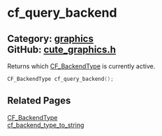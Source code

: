 [](../header.md ':include')

# cf_query_backend

Category: [graphics](https://github.com/RandyGaul/cute_framework/blob/master/docs/api_reference?id=graphics)  
GitHub: [cute_graphics.h](https://github.com/RandyGaul/cute_framework/blob/master/include/cute_graphics.h)  
---

Returns which [CF_BackendType](https://github.com/RandyGaul/cute_framework/blob/master/docs/graphics/cf_backendtype.md) is currently active.

```cpp
CF_BackendType cf_query_backend();
```

## Related Pages

[CF_BackendType](https://github.com/RandyGaul/cute_framework/blob/master/docs/graphics/cf_backendtype.md)  
[cf_backend_type_to_string](https://github.com/RandyGaul/cute_framework/blob/master/docs/graphics/cf_backend_type_to_string.md)  
